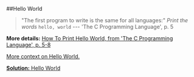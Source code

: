 ##Hello World

> "The first program to write is the same for all languages:"
> *Print the words*
>  `hello, world`
 --- 'The C Programming Language', p. 5

**More details:**
[How To Print Hello World, from 'The C Programming Language', p. 5-8][k-r-5]

[More context on Hello World.][hello-world-wikipedia]

[**Solution:** Hello World][hello-world-solution]

 [k-r-5]: http://books.cat-v.org/computer-science/c-programming-language/The.C.Programming.Language.2nd.Edition.pdf#page=19
 [hello-world-wikipedia]: http://en.wikipedia.org/wiki/%22Hello,_world!%22_program
 [hello-world-solution]: ../../solutions/intro/hello_world.c
